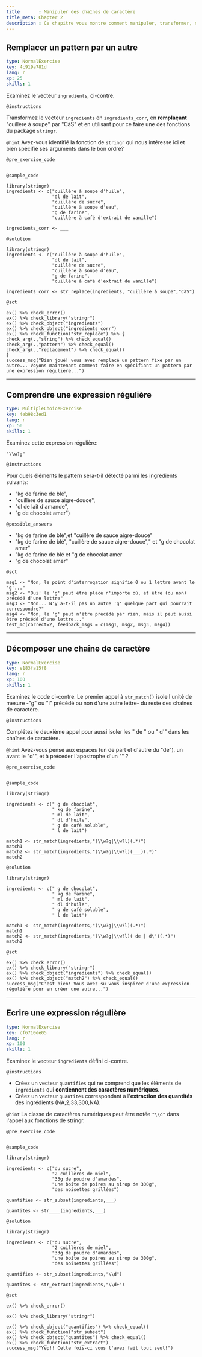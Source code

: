 ```yaml
---
title       : Manipuler des chaînes de caractère
title_meta: Chapter 2
description : Ce chapitre vous montre comment manipuler, transformer, nettoyer des chaînes de caractère à l'aide des fonctions du package `stringr`.
---
```


## Remplacer un pattern par un autre

```yaml
type: NormalExercise
key: 4c919a781d
lang: r
xp: 25
skills: 1
```

Examinez le vecteur `ingredients`, ci-contre.

`@instructions`

Transformez le vecteur `ingredients` en `ingredients_corr`, en **remplaçant** "cuillère à soupe" par "CàS" et en utilisant pour ce faire une des fonctions du package `stringr`.

`@hint`
Avez-vous identifié la fonction de `stringr` qui nous intéresse ici et bien spécifié ses arguments dans le bon ordre?

`@pre_exercise_code`
```{r}

```

`@sample_code`
```{r}
library(stringr)
ingredients <- c("cuillère à soupe d'huile",
                 "dl de lait",
                 "cuillère de sucre",
                 "cuillère à soupe d'eau",
                 "g de farine",
                 "cuillère à café d'extrait de vanille")

ingredients_corr <- ___
```

`@solution`
```{r}
library(stringr)
ingredients <- c("cuillère à soupe d'huile",
                 "dl de lait",
                 "cuillère de sucre",
                 "cuillère à soupe d'eau",
                 "g de farine",
                 "cuillère à café d'extrait de vanille")

ingredients_corr <- str_replace(ingredients, "cuillère à soupe","CàS")
```

`@sct`
```{r}
ex() %>% check_error()
ex() %>% check_library("stringr")
ex() %>% check_object("ingredients") 
ex() %>% check_object("ingredients_corr")
ex() %>% check_function("str_replace") %>% {
check_arg(.,"string") %>% check_equal()
check_arg(.,"pattern") %>% check_equal()
check_arg(.,"replacement") %>% check_equal()
}
success_msg("Bien joué! vous avez remplacé un pattern fixe par un autre... Voyons maintenant comment faire en spécifiant un pattern par une expression régulière...")
```


---
## Comprendre une expression régulière

```yaml
type: MultipleChoiceExercise
key: 4eb98c3ed1
lang: r
xp: 50
skills: 1
```

Examinez cette expression régulière:

```{r}
"\\w?g"
```

`@instructions`

Pour quels éléments le pattern sera-t-il détecté parmi les ingrédients suivants:

- "kg de farine de blé",
- "cuillère de sauce aigre-douce",
- "dl de lait d'amande",
- "g de chocolat amer")

`@possible_answers`
- "kg de farine de blé",et "cuillère de sauce aigre-douce"
- "kg de farine de blé", "cuillère de sauce aigre-douce"," et "g de chocolat amer"
- "kg de farine de blé et "g de chocolat amer
- "g de chocolat amer"

`@sct`
```{r}
msg1 <- "Non, le point d'interrogation signifie 0 ou 1 lettre avant le 'g'..."
msg2 <- "Oui! le 'g' peut être placé n'importe où, et être (ou non) précédé d'une lettre"
msg3 <- "Non... N'y a-t-il pas un autre 'g' quelque part qui pourrait correspondre?"
msg4 <- "Non, le 'g' peut n'être précédé par rien, mais il peut aussi être précédé d'une lettre..."
test_mc(correct=2, feedback_msgs = c(msg1, msg2, msg3, msg4))
```

---


## Décomposer une chaîne de caractère

```yaml
type: NormalExercise
key: e183fa15f8
lang: r
xp: 100
skills: 1
```


Examinez le code ci-contre. Le premier appel à `str_match()` isole l'unité de mesure -"g" ou "l" précédé ou non d'une autre lettre- du reste des chaînes de caractère.

`@instructions`

Complétez le deuxième appel pour aussi isoler les " de " ou " d'" dans les chaînes de caractère.

`@hint`
Avez-vous pensé aux espaces (un de part et d'autre du "de"), un avant le "d'", et à préceder l'apostrophe d'un "\" ?


`@pre_exercise_code`
```{r}

```

`@sample_code`

```{r}
library(stringr)

ingredients <- c(" g de chocolat",
                 " kg de farine", 
                 " ml de lait",
                 " dl d'huile",
                 " g de café soluble",
                 " l de lait")

match1 <- str_match(ingredients,"(\\w?g|\\w?l)(.*)")
match1
match2 <- str_match(ingredients,"(\\w?g|\\w?l)(___)(.*)"
match2
```

`@solution`
```{r}
library(stringr)

ingredients <- c(" g de chocolat",
                 " kg de farine", 
                 " ml de lait",
                 " dl d'huile",
                 " g de café soluble",
                 " l de lait")

match1 <- str_match(ingredients,"(\\w?g|\\w?l)(.*)")
match1
match2 <- str_match(ingredients,"(\\w?g|\\w?l)( de | d\')(.*)")
match2
```

`@sct`
```{r}
ex() %>% check_error()
ex() %>% check_library("stringr")
ex() %>% check_object("ingredients") %>% check_equal()
ex() %>% check_object("match2") %>% check_equal()
success_msg("C'est bien! Vous avez su vous inspirer d'une expression régulière pour en créer une autre...")
```

---
## Ecrire une expression régulière

```yaml
type: NormalExercise
key: cf6710de05
lang: r
xp: 100
skills: 1
```

Examinez le vecteur `ingredients` défini ci-contre.

`@instructions`

- Créez un vecteur `quantifies` qui ne comprend que les éléments de `ingredients` qui **contiennent des caractères numériques**.
- Créez un vecteur `quantites` correspondant à l'**extraction des quantités** des ingrédients (NA,2,33,300,NA).


`@hint`
La classe de caractères numériques peut être notée `"\\d"` dans l'appel aux fonctions de stringr.

`@pre_exercise_code`
```{r}
```

`@sample_code`
```{r}
library(stringr)

ingredients <- c("du sucre",
                 "2 cuillères de miel",
                 "33g de poudre d'amandes",
                 "une boîte de poires au sirop de 300g",
                 "des noisettes grillées")
                
quantifies <- str_subset(ingredients,___)

quantites <- str____(ingredients,___)

```

`@solution`
```{r}
library(stringr)

ingredients <- c("du sucre",
                 "2 cuillères de miel",
                 "33g de poudre d'amandes",
                 "une boîte de poires au sirop de 300g",
                 "des noisettes grillées")
                
quantifies <- str_subset(ingredients,"\\d")

quantites <- str_extract(ingredients,"\\d+")
```

`@sct`
```{r}
ex() %>% check_error()

ex() %>% check_library("stringr")

ex() %>% check_object("quantifies") %>% check_equal()
ex() %>% check_function("str_subset")
ex() %>% check_object("quantites") %>% check_equal()
ex() %>% check_function("str_extract")
success_msg("Yep!! Cette fois-ci vous l'avez fait tout seul!")
```

